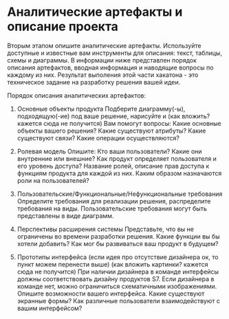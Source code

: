 # Аналитические артефакты и описание проекта
Вторым этапом опишите аналитические артефакты. Используйте доступные и известные вам инструменты для описания: текст, таблицы, схемы и диаграммы. В информации ниже представлен порядок описания артефактов, вводная информация  и наводящие вопросы по каждому из них. 
Результат выполения этой части хакатона - это техническое задание на разработку решения вашей идеи.

Порядок описания аналитических артефактов: 
1) Основные объекты продукта
Подберите диаграмму(-ы), подходящую(-ие) под ваше решение, нарисуйте и (как вложить? кажется сюда не получится)
Вам помогут вопросы: Какие основные объекты вашего решения? Какие существуют атрибуты? Какие существуют связи? Какие операции осуществляются?

3) Ролевая модель
Опишите: Кто ваши пользователи? Какие они внутренние или внешние? Как продукт определяет пользователя и его уровень доступа? Название ролей, описание прав доступа к функциям продукта для каждой из них. Каким образом назначаются роли на пользователей? 

4) Пользовательские/Функциональные/Нефункциональные требования
Определите требования для реализации решения, распределите требования на виды. Пользовательские требования могут быть представлены в виде диаграмм.
   
5) Перспективы расширения системы
Представьте, что вы не ограничены во времени разработки решения. Какие функции вы бы хотели добавить? Как мог бы развиваться ваш продукт в будущем?

6) Прототипы интерфейса (если идея про отсутствие дизайнера ок, то пункт можем перенести выше) (как вложить картинки? кажется сюда не получится)
При наличии дизайнера в команде интерфейсы должны соответствовать дизайну продуктов S7. Если дизайнера в команде нет, можно ограничиться схематичными изображениями.
Опишите возможности вашего интерфейса. Какие существуют экранные формы? Как различные пользователи взаимодействуют с вашим интерфейсом? 
